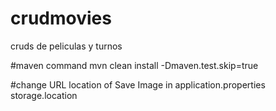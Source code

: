 # crudmovies
cruds de peliculas y turnos

#maven command
mvn clean install -Dmaven.test.skip=true

#change URL location of Save Image in application.properties
storage.location

